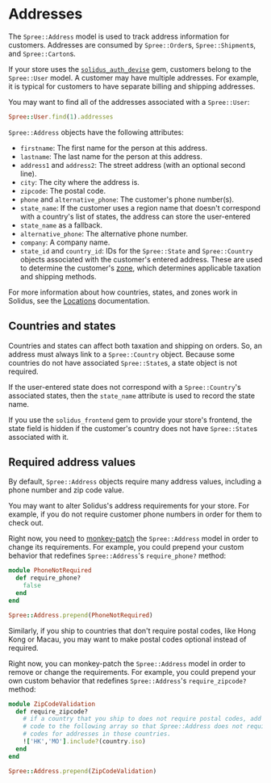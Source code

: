 # Addresses

The `Spree::Address` model is used to track address information for customers.
Addresses are consumed by `Spree::Order`s, `Spree::Shipment`s, and
`Spree::Carton`s.

If your store uses the [`solidus_auth_devise`][solidus-auth-devise] gem,
customers belong to the `Spree::User` model. A customer may have multiple
addresses. For example, it is typical for customers to have separate billing and
shipping addresses.

You may want to find all of the addresses associated with a `Spree::User`:

```ruby
Spree::User.find(1).addresses
```

`Spree::Address` objects have the following attributes:

- `firstname`: The first name for the person at this address.
- `lastname`: The last name for the person at this address.
- `address1` and `address2`: The street address (with an optional second line).
- `city`: The city where the address is.
- `zipcode`: The postal code.
- `phone` and `alternative_phone`: The customer's phone number(s).
- `state_name`: If the customer uses a region name that doesn't correspond with
  a country's list of states, the address can store the user-entered
- `state_name` as a fallback. 
- `alternative_phone`: The alternative phone number.
- `company`: A company name.
- `state_id` and `country_id`: IDs for the `Spree::State` and `Spree::Country`
  objects associated with the customer's entered address. These are used to
  determine the customer's [zone][zones], which determines applicable taxation
  and shipping methods.

For more information about how countries, states, and zones work in Solidus, see
the [Locations][locations] documentation.

[locations]: ../locations/index.md
[solidus-auth-devise]: https://github.com/solidusio/solidus_auth_devise
[zones]: ../locations/zones.md

## Countries and states 

Countries and states can affect both taxation and shipping on orders. So, an
address must always link to a `Spree::Country` object. Because some countries do
not have associated `Spree::State`s, a state object is not required.

If the user-entered state does not correspond with a `Spree::Country`'s
associated states, then the `state_name` attribute is used to record the state
name.

If you use the `solidus_frontend` gem to provide your store's frontend, the
state field is hidden if the customer's country does not have `Spree::State`s
associated with it.

## Required address values

By default, `Spree::Address` objects require many address values, including a
phone number and zip code value.

You may want to alter Solidus's address requirements for your store. For
example, if you do not require customer phone numbers in order for them to check
out.

Right now, you need to [monkey-patch][monkey-patch] the `Spree::Address` model
in order to change its requirements. For example, you could prepend your custom
behavior that redefines `Spree::Address`'s `require_phone?` method: 

```ruby
module PhoneNotRequired
  def require_phone?
    false
  end
end

Spree::Address.prepend(PhoneNotRequired)
```

Similarly, if you ship to countries that don't require postal codes, like Hong
Kong or Macau, you may want to make postal codes optional instead of required.

Right now, you can monkey-patch the `Spree::Address` model in order to remove or
change the requirements. For example, you could prepend your own custom behavior
that redefines `Spree::Address`'s `require_zipcode?` method:

```ruby
module ZipCodeValidation
  def require_zipcode?
    # if a country that you ship to does not require postal codes, add its iso
    # code to the following array so that Spree::Address does not require zip
    # codes for addresses in those countries.
    !['HK','MO'].include?(country.iso)
  end
end

Spree::Address.prepend(ZipCodeValidation)
```

<!-- TODO:
  Ideally, we do not want to recommend monkey-patching the Spree::Address model.
  It would be great make address requirements more configurable in general.
  Then, we can revisit this documentation.
-->

[monkey-patch]: https://en.wikipedia.org/wiki/Monkey_patch
